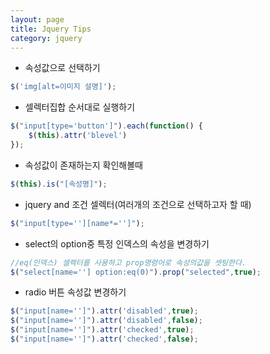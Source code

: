 ```yaml
---
layout: page
title: Jquery Tips
category: jquery
---
```


- 속성값으로 선택하기
```javascript
$('img[alt=이미지 설명]');
```

- 셀렉터집합 순서대로 실행하기
```javascript
$("input[type='button']").each(function() {
  	$(this).attr('blevel')
});
```

- 속성값이 존재하는지 확인해볼때
```javascript
$(this).is("[속성명]");
```

- jquery and 조건 셀렉터(여러개의 조건으로 선택하고자 할 때)
```javascript
$("input[type=''][name*='']");
```

- select의 option중 특정 인덱스의 속성을 변경하기
```javascript
//eq(인덱스) 셀렉터를 사용하고 prop명령어로 속성의값을 셋팅한다.
$("select[name=''] option:eq(0)").prop("selected",true);
```
- radio 버튼 속성값 변경하기
```javascript
$("input[name='']").attr('disabled',true);
$("input[name='']").attr('disabled',false);
$("input[name='']").attr('checked',true);
$("input[name='']").attr('checked',false);
```
